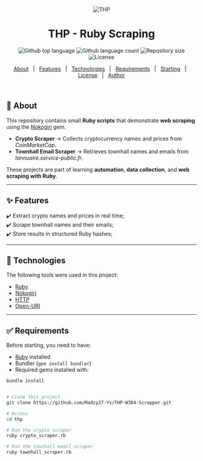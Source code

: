 <div align="center" id="top"> 
  <img src="./.github/app.gif" alt="THP" />
</div>

<h1 align="center">THP - Ruby Scraping</h1>

<p align="center">
  <img alt="Github top language" src="https://img.shields.io/github/languages/top/Madzy27-Ys/THP-W3D4-Scrapper?color=56BEB8">
  <img alt="Github language count" src="https://img.shields.io/github/languages/count/Madzy27-Ys/THP-W3D4-Scrapper?color=56BEB8">
  <img alt="Repository size" src="https://img.shields.io/github/repo-size/Madzy27-Ys/THP-W3D4-Scrapper?color=56BEB8">
  <img alt="License" src="https://img.shields.io/github/license/Madzy27-Ys/THP-W3D4-Scrapper?color=56BEB8">
</p>

<p align="center">
  <a href="#dart-about">About</a> &#xa0; | &#xa0; 
  <a href="#sparkles-features">Features</a> &#xa0; | &#xa0;
  <a href="#rocket-technologies">Technologies</a> &#xa0; | &#xa0;
  <a href="#white_check_mark-requirements">Requirements</a> &#xa0; | &#xa0;
  <a href="#checkered_flag-starting">Starting</a> &#xa0; | &#xa0;
  <a href="#memo-license">License</a> &#xa0; | &#xa0;
  <a href="https://github.com/Madzy27-Ys" target="_blank">Author</a>
</p>

<br>

## :dart: About ##

This repository contains small **Ruby scripts** that demonstrate **web scraping** using the [Nokogiri](https://nokogiri.org/) gem.  

- **Crypto Scraper** → Collects cryptocurrency names and prices from *CoinMarketCap*.  
- **Townhall Email Scraper** → Retrieves townhall names and emails from *lannuaire.service-public.fr*.  

These projects are part of learning **automation**, **data collection**, and **web scraping with Ruby**.

---

## :sparkles: Features ##

:heavy_check_mark: Extract crypto names and prices in real time;  
:heavy_check_mark: Scrape townhall names and their emails;  
:heavy_check_mark: Store results in structured Ruby hashes;  

---

## :rocket: Technologies ##

The following tools were used in this project:

- [Ruby](https://www.ruby-lang.org/)  
- [Nokogiri](https://nokogiri.org/)  
- [HTTP](https://github.com/httprb/http)  
- [Open-URI](https://ruby-doc.org/stdlib/libdoc/open-uri/rdoc/OpenURI.html)  

---

## :white_check_mark: Requirements ##

Before starting, you need to have:  

- [Ruby](https://www.ruby-lang.org/en/downloads/) installed  
- Bundler (`gem install bundler`)  
- Required gems installed with:  

```bash
bundle install


# Clone this project
git clone https://github.com/Madzy27-Ys/THP-W3D4-Scrapper.git

# Access
cd thp

# Run the crypto scraper
ruby crypto_scraper.rb

# Run the townhall email scraper
ruby townhall_scraper.rb
